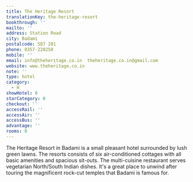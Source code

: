 ```yaml
---
title: The Heritage Resort
translationKey: the-heritage-resort
bookthrough: ''
mailto: ''
address: Station Road
city: Badami
postalcode: 587 201
phone: 8357-220250
mobile: ''
email: info@theheritage.co.in  theheritage.co.in@gmail.com
website: www.theheritage.co.in
note: ''
type: hotel
category:
  - H
showHotel: 0
starCategory: 0
checkout: ''
accessRail: ''
accessAir: ''
accessBus: ''
advantage: ''
rooms: 0
---
```

The Heritage Resort in Badami is a small pleasant hotel surrounded by lush green lawns.     The resorts consists of six air-conditioned cottages with all basic amenities and spacious sit-outs. The multi-cuisine restaurant serves vegetarian North/South Indian dishes.     It's a great place to unwind after touring the magnificent rock-cut temples that Badami is famous for.
